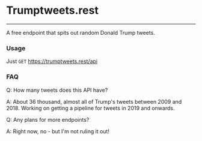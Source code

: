 
# Trumptweets.rest
<hr/>
A free endpoint that spits out random Donald Trump tweets.

### Usage

Just `GET` https://trumptweets.rest/api

### FAQ

Q: How many tweets does this API have?

A: About 36 thousand, almost all of Trump's tweets between 2009 and 2018. Working on getting a pipeline for tweets in 2019 and onwards.


Q: Any plans for more endpoints?

A: Right now, no - but I'm not ruling it out!
